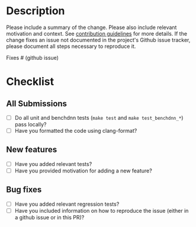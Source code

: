 # Description

Please include a summary of the change. Please also include relevant
motivation and context. See
[contribution guidelines](https://github.com/intel/mkl-dnn/blob/master/CONTRIBUTING.md)
for more details. If the change fixes an issue not documented in the project's
Github issue tracker, please document all steps necessary to reproduce it.

Fixes # (github issue)

# Checklist

## All Submissions

- [ ] Do all unit and benchdnn tests (`make test` and `make test_benchdnn_*`)
      pass locally?
- [ ] Have you formatted the code using clang-format?

## New features

- [ ] Have you added relevant tests?
- [ ] Have you provided motivation for adding a new feature?

## Bug fixes

- [ ] Have you added relevant regression tests?
- [ ] Have you included information on how to reproduce the issue (either in a
      github issue or in this PR)?
